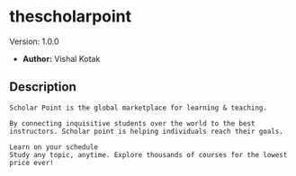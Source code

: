 # thescholarpoint #

  Version:  1.0.0

* **Author:** Vishal Kotak

## Description ##
	Scholar Point is the global marketplace for learning & teaching.
	
	By connecting inquisitive students over the world to the best instructors. Scholar point is helping individuals reach their goals.

	Learn on your schedule
	Study any topic, anytime. Explore thousands of courses for the lowest price ever!


